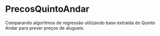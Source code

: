 # PrecosQuintoAndar
Comparando algoritmos de regressão utilizando base extraída do Quinto Andar para prever preços de alugueis.

